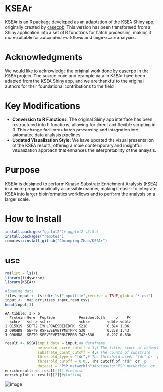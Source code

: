 # KSEAr

KSEAr is an R package developed as an adaptation of the [KSEA](https://github.com/casecpb/KSEA) Shiny app, originally created by [casecpb](https://github.com/casecpb).
This version has been transformed from a Shiny application into a set of R functions for batch processing, making it more suitable for automated workflows and large-scale analyses.

# Acknowledgments

We would like to acknowledge the original work done by [casecpb](https://github.com/casecpb) in the KSEA project. 
The source code and example data in KSEAr have been adapted from the KSEA Shiny app, and we are thankful to the original authors for their foundational contributions to the field.

# Key Modifications

- **Conversion to R Functions:** The original Shiny app interface has been restructured into R functions, allowing for direct and flexible scripting in R. This change facilitates batch processing and integration into automated data analysis pipelines.
- **Updated Visualization Style:** We have updated the visual presentation of the KSEA results, offering a more contemporary and insightful visualization approach that enhances the interpretability of the analysis.

# Purpose

KSEAr is designed to perform Kinase-Substrate Enrichment Analysis (KSEA) in a more programmatically accessible manner, making it easier to integrate KSEA into larger bioinformatics workflows and to perform the analysis on a larger scale.

# How to Install
```R
install.packages("ggplot2")# ggplot2 v3.5.0
install.packages("remotes")
remotes::install_github("Chuanping-Zhao/KSEAr")
```
# use
```R
rm(list = ls())
library(tidyverse)
library(KSEAr)

#loading data
files_input <- fs::dir_ls("inputfile",recurse = TRUE,glob = "*.csv")
input <-  map_dfr(files_input,read_csv)
head(input,3)
```

```
#A tibble: 3 × 6
  Protein Gene  Peptide           Residue.Both     p    FC
  <chr>   <chr> <chr>             <chr>        <dbl> <dbl>
1 Q15019  SEPT2 IYHLPDAESDEDEDFK  S218         0.324 1.06 
2 Q9UHD8  SEPT9 RSFEVEEVETPNSTPPR S30          0.258 1.43 
3 Q9UHD8  SEPT9 SFEVEEVETPNSTPPRR T42;S30      0.297 0.630
```

```R
result <- KSEA(input_data = input,#a dataframe
               networkin_score_cutoff = 1,# The filter score of networkin datsets(if selected)
               substrate_count_cutoff = 4,# The counts of substrate
               threshold_type = "fdr",# The threshold used: 'fdr' or 'p'
               threshold_cutoff = 0.05, The cutoff of 'fdr' or 'p' 
               dataset = "PSP_networkin")#datasets:'PSP_networkin' or 'PSP'
enrichresults <- result[[1]]#resulst
enrich_plot <- result[[2]]#plotting
```
![image](https://github.com/Chuanping-Zhao/KSEAr/assets/134377196/2b352f5e-142a-475d-a5d3-c49b6456a6b6)
